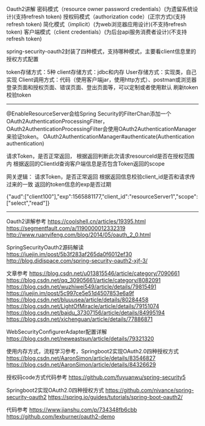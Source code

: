 Oauth2讲解
密码模式（resource owner password credentials）(为遗留系统设计)(支持refresh token)
授权码模式（authorization code）(正宗方式)(支持refresh token)
简化模式（implicit）(为web浏览器应用设计)(不支持refresh token)
客户端模式（client credentials）(为后台api服务消费者设计)(不支持refresh token)



spring-security-oauth2封装了四种模式，支持哪种模式，主要看client信息里的授权方式配置


token存储方式：5种
client存储方式：jdbc和内存
User存储方式：实现类，自己实现
Client调用方式：代码（使用客户端jar，使用http方式）、postman或浏览器
登录页面和授权页面、错误页面、登出页面等，可以定制或者使用默认
刷新token
校验token


---------------------------------------------------------------------------------------------------------------------

@EnableResourceServer会给Spring Security的FilterChan添加一个OAuth2AuthenticationProcessingFilter，OAuth2AuthenticationProcessingFilter会使用OAuth2AuthenticationManager来验证token。 
OAuth2AuthenticationManager#authenticate(Authentication authentication)

请求Token，是否正常返回，
根据返回判断此次请求resourceId是否在授权范围内
根据返回的ClientId查询客户端信息是否包含Token返回的scope


网关逻辑：
请求Token，是否正常返回
根据返回信息校验client_id是否和请求传过来的一致
返回的token信息的exp是否过期

{"aud":["client100"],"exp":1565881177,"client_id":"resourceServer1","scope":["select","read"]}


---------------------------------------------------------------------------------------------------------------------

Oauth2讲解参考
https://coolshell.cn/articles/19395.html
https://segmentfault.com/a/1190000012332319
http://www.ruanyifeng.com/blog/2014/05/oauth_2_0.html



SpringSecurityOauth2源码解读
https://juejin.im/post/5b3f283af265da0f6012ef30
http://blog.didispace.com/spring-security-oauth2-xjf-3/


文章参考
https://blog.csdn.net/u013815546/article/category/7090661
https://blog.csdn.net/qq_30905661/article/category/8082091
https://blog.csdn.net/wuzhiwei549/article/details/79815491
https://juejin.im/post/5c997ce5e51d4507853e6a9f
https://blog.csdn.net/bluuusea/article/details/80284458
https://blog.csdn.net/LightOfMiracle/article/details/79151074
https://blog.csdn.net/baidu_37307156/article/details/84995194
https://blog.csdn.net/xichenguan/article/details/77886871



WebSecurityConfigurerAdapter配置详解
https://blog.csdn.net/neweastsun/article/details/79321320


使用内存方式，流程学习参考，Springboot2实现OAuth2.0四种授权方式
https://blog.csdn.net/AaronSimon/article/details/83546827
https://blog.csdn.net/AaronSimon/article/details/84326629


授权码code方式代码参考
https://github.com/fuyuanwu/spring-security5


Springboot2实现OAuth2.0四种授权方式
https://github.com/nivance/spring-security-oauth2
https://spring.io/guides/tutorials/spring-boot-oauth2/


代码参考
https://www.jianshu.com/p/734348fb6cbb
https://github.com/lexburner/oauth2-demo


